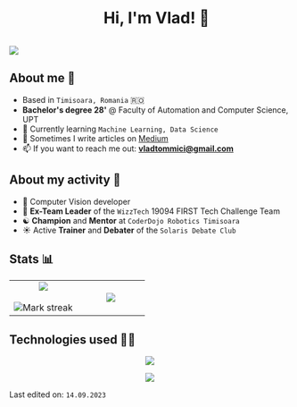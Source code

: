 <div id="user-content-toc">
  <ul align="center">
    <summary><h1 style="display: inline-block">Hi, I'm Vlad! 👋</h1></summary>
  </ul>
</div>

![](http://github-profile-summary-cards.vercel.app/api/cards/profile-details?username=vladtomici14&theme=midnight_purple)

## About me 🤘
- Based in `Timisoara, Romania` 🇷🇴
- **Bachelor's degree 28'** @ Faculty of Automation and Computer Science, UPT
- 🌱 Currently learning `Machine Learning, Data Science`
- 📝 Sometimes I write articles on [Medium](https://medium.com/@vladtomici)
- 📫 If you want to reach me out: **vladtommici@gmail.com**

## About my activity 💪
- 🔭 Computer Vision developer
- 🦉 **Ex-Team Leader** of the `WizzTech` 19094 FIRST Tech Challenge Team
- ☯️ **Champion** and **Mentor** at `CoderDojo Robotics Timisoara`
- ☀️ Active **Trainer** and **Debater** of the `Solaris Debate Club`

## Stats 📊
<p align="center">
<table align="center">
    <tr border="none">
        <td width="50%" align="center">
            <img  align="center"  src="https://github-readme-stats.vercel.app/api?username=vladtomici14&theme=midnight-purple&show_icons=true&count_private=true" />
            <br></br>
            <img alt="Mark streak" src="https://github-readme-streak-stats.herokuapp.com/?user=vladtomici14&theme=midnight-purple&hide_border=false" /> 
        </td>
        <td width="50%" align="center">
          <img  align="center"  
src="https://github-readme-stats.anuraghazra1.vercel.app/api/top-langs/?username=vladtomici14&theme=midnight-purple&hide_border=false&no-bg=true&no-frame=true&langs_count=5"/>
        </td>
    </tr>
</table>


## Technologies used 👨‍💻
<p align="center">
  <a href="https://skillicons.dev">
    <img src="https://skillicons.dev/icons?i=python,cpp,java,javascript,kotlin,tensorflow,raspberrypi,arduino,linux" />
  </a>
</p>
<!--- stats (end) -->

<!--profile visit count-->
<div align="center">

[![](https://visitcount.itsvg.in/api?id=vladtomici14&icon=3&color=11&pretty=true)](https://visitcount.itsvg.in)
  
</div>

Last edited on: `14.09.2023`
